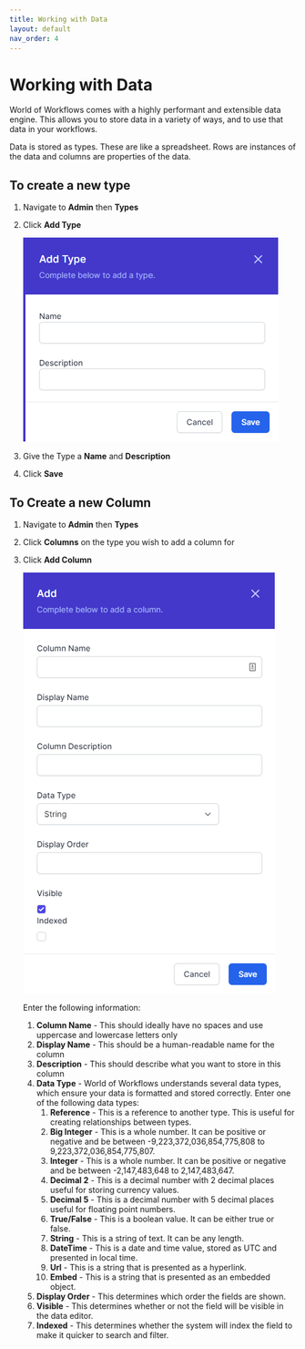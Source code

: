 ```yaml
---
title: Working with Data
layout: default
nav_order: 4
---
```

# Working with Data

World of Workflows comes with a highly performant and extensible data engine. This allows you to store data in a variety of ways, and to use that data in your workflows.

Data is stored as types. These are like a spreadsheet. Rows are instances of the data and columns are properties of the data.

## To create a new type

1. Navigate to **Admin** then **Types**
2. Click **Add Type**
   
   ![](2023-02-02-11-21-00.png)
4. Give the Type a **Name** and **Description**
5. Click **Save**

## To Create a new Column
1. Navigate to **Admin** then **Types**
2. Click **Columns** on the type you wish to add a column for
3. Click **Add Column**
   
   ![](2023-02-02-11-22-46.png)
   
   Enter the following information:
   1. **Column Name** - This should ideally have no spaces and use uppercase and lowercase letters only
   2. **Display Name** - This should be a human-readable name for the column
   3. **Description** - This should describe what you want to store in this column
   4. **Data Type** - World of Workflows understands several data types, which ensure your data is formatted and stored correctly. Enter one of the following data types:
      1. **Reference** - This is a reference to another type. This is useful for creating relationships between types.
      2. **Big Integer** - This is a whole number. It can be positive or negative and be between -9,223,372,036,854,775,808 to 9,223,372,036,854,775,807.
      3. **Integer** - This is a whole number. It can be positive or negative and be between -2,147,483,648 to 2,147,483,647.
      4. **Decimal 2** - This is a decimal number with 2 decimal places useful for storing currency values.
      5. **Decimal 5** - This is a decimal number with 5 decimal places useful for floating point numbers.
      6. **True/False** - This is a boolean value. It can be either true or false.
      7. **String** - This is a string of text. It can be any length.
      8. **DateTime** - This is a date and time value, stored as UTC and presented in local time.
      9. **Url** - This is a string that is presented as a hyperlink.
      10. **Embed** - This is a string that is presented as an embedded object.
   5. **Display Order** - This determines which order the fields are shown.
   6. **Visible** - This determines whether or not the field will be visible in the data editor.
   7. **Indexed** - This determines whether the system will index the field to make it quicker to search and filter.